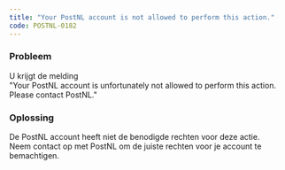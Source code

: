```yaml
---
title: "Your PostNL account is not allowed to perform this action."
code: POSTNL-0182
---
```

### Probleem
  
U krijgt de melding  
"Your PostNL account is unfortunately not allowed to perform this action. Please contact PostNL."

### Oplossing

De PostNL account heeft niet de benodigde rechten voor deze actie.  
Neem contact op met PostNL om de juiste rechten voor je account te bemachtigen.
